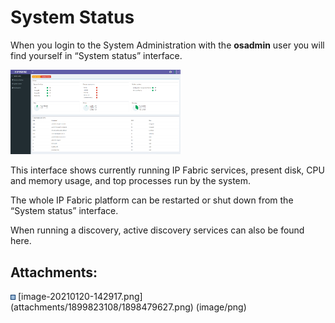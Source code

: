 # System Status

When you login to the System Administration with the **osadmin** user
you will find yourself in “System status” interface.

<img src="attachments/1899823108/1898479627.png?width=272" class="image-left" loading="lazy" data-image-src="attachments/1899823108/1898479627.png" data-height="955" data-width="1919" data-unresolved-comment-count="0" data-linked-resource-id="1898479627" data-linked-resource-version="1" data-linked-resource-type="attachment" data-linked-resource-default-alias="image-20210120-142917.png" data-base-url="https://ipfabric.atlassian.net/wiki" data-linked-resource-content-type="image/png" data-linked-resource-container-id="1899823108" data-linked-resource-container-version="8" data-media-id="a4859df8-554d-43f9-b9f3-b88ac751cbb1" data-media-type="file" width="272" />

This interface shows currently running IP Fabric services, present disk,
CPU and memory usage, and top processes run by the system.

The whole IP Fabric platform can be restarted or shut down from the
“System status” interface.

When running a discovery, active discovery services can also be found
here.

<div class="pageSectionHeader">

## Attachments:

</div>

<div class="greybox" align="left">

<img src="images/icons/bullet_blue.gif" width="8" height="8" />
[image-20210120-142917.png](attachments/1899823108/1898479627.png)
(image/png)  

</div>
